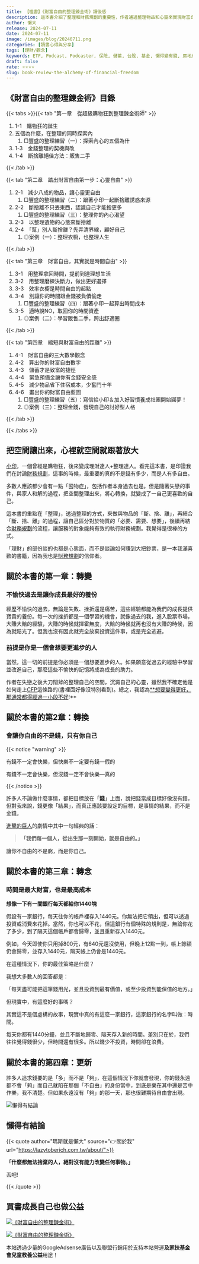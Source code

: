 ```yaml
---
title: 【嗑書】《財富自由的整理鍊金術》讀後感
description: 這本書介紹了整理和財務規劃的重要性，作者通過整理物品和心靈來實現財富自由。書中強調了金錢不是目標，而是結果，並提供了一些整理和理財的實踐方法。這本書著重於心態和自我成長，並強調時間是最重要的財富。
author: 懶大
release: 2024-07-11
date: 2024-07-11
image: /images/blog/20240711.png
categories: [讀書心得與分享]
tags: [理財/觀念]
keywords: ETF, Podcast, Podcaster, 保險, 儲蓄, 台股, 基金, 懶得變有錢, 房地產, 投資, 投資理財, 支出, 收入, 理財, 理財規劃, 瑪斯理財兩三事, 稅務, 總體經濟, 美股, 職涯心得, 股利收入, 複委託, 記帳, 讀書心得, 財務規劃, 財商, 貸款, 資產配置, 退休規劃, 開源節流
draft: false
rate: ⭐⭐⭐⭐
slug: book-review-the-alchemy-of-financial-freedom
---
```


## 《財富自由的整理鍊金術》目錄

{{< tabs >}}{{< tab "第一章　從超級購物狂到整理鍊金術師" >}}

1. 1-1　購物狂的誕生
2. 五個為什麼，在整理的同時探索內
    1. □豐盛的整理練習（一）：探索內心的五個為什
3. 1-3　金錢整理的契機與改
4. 1-4　斷捨離絕佳方法：販售二手

{{< /tab >}}

{{< tab "第二章　踏出財富自由第一步：心靈自由" >}}

1. 2-1　減少八成的物品，讓心靈更自由
    1. □豐盛的整理練習（二）：跟著小印一起斷捨離誘惑來源　
2. 2-2　斷捨離不只丟東西，認識自己才能捨更多
    1. □豐盛的整理練習（三）：整理你的內心渴望　
3. 2-3　以整理遺物的心態來斷捨離
4. 2-4　「幫」別人斷捨離？先弄清界線，顧好自己
    1. ◎案例（一）：整理衣櫥，也整理人生

{{< /tab >}}

{{< tab "第三章　財富自由，其實就是時間自由" >}}

1. 3-1　用整理拿回時間，提前到達理想生活
2. 3-2　用整理磨練決斷力，做出更好選擇
3. 3-3　效率衣櫥是時間自由的起點
4. 3-4　別讓你的時間跟金錢被負債偷走
    1. □豐盛的整理練習（四）：跟著小印一起算出時間成本
5. 3-5　適時說NO，取回你的時間資產
    1. ◎案例（二）：學習販售二手，跨出舒適圈

{{< /tab >}}

{{< tab "第四章　縮短與財富自由的距離" >}}

1. 4-1　財富自由的三大數學觀念
2. 4-2　算出你的財富自由數字
3. 4-3　儲蓄才是致富的捷徑
4. 4-4　緊急預備金讓你有金錢安全感
5. 4-5　減少物品省下住宿成本，少奮鬥十年
6. 4-6　畫出你的財富自由藍圖　　
    1. □豐盛的整理練習（五）：寫信給小印＆加入好習慣養成社團開始圓夢！
    2. ◎案例（三）：整理金錢，發現自己的討好型人格

{{< /tab >}}

{{< /tabs >}}

## 把空間讓出來，心裡就空間就跟著放大

[小印](https://life-alchemy05.com/)，一個曾經是購物狂，後來變成理財達人+整理達人。看完這本書，是印證我們在討論[財務規劃](https://lazytoberich.com.tw/categories/%E8%B2%A1%E5%8B%99%E8%A6%8F%E5%8A%83%E8%88%87%E5%BF%83%E6%85%8B/)，這事的時候，最重要的真的不是錢有多少，而是人有多自由。

多數人應該都少會有一點「囤物症」，包括作者本身過去也是。但是隨著失戀的事件，與家人和解的過程，把空間整理出來，將心轉換，就變成了一自己更喜歡的自己。

這本書的重點在「整理」，透過整理的方式，來做與物品的「斷、捨、離」，再結合「斷、捨、離」的過程，讓自己區分對於物質的「必要、需要、想要」，後續再結合[財務規劃](https://lazytoberich.com.tw/categories/%E8%B2%A1%E5%8B%99%E8%A6%8F%E5%8A%83%E8%88%87%E5%BF%83%E6%85%8B/)的流程，讓服務的對象能夠有效的執行財務規劃。我覺得是很棒的方式。

「理財」的部份談的也都是心態面，而不是談論如何賺到大把鈔票，是一本我滿喜歡的書籍，因為我也是[財務規劃](https://lazytoberich.com.tw/categories/%E8%B2%A1%E5%8B%99%E8%A6%8F%E5%8A%83%E8%88%87%E5%BF%83%E6%85%8B/)的信仰者。

## 關於本書的第一章：轉變

### 不愉快過去是讓你成長最好的養份

經歷不愉快的過去，無論是失敗、挫折還是痛苦，這些經驗都能為我們的成長提供寶貴的養份。每一次的挫折都是一個學習的機會，就像過去的我，進入股票市場，大賺大賠的經驗，大賺的時候就揮霍無度，大賠的時候就再也沒有大賺的時候，因為就賠光了。但我也沒有因此就完全放棄投資這件事，或是完全逃避。

### 前提是你是一個會想要更進步的人

當然，這一切的前提是你必須是一個想要進步的人。如果願意從過去的經驗中學習並改進自己，那麼這些不愉快的記憶將成為成長的助力。

作者在失戀之後大刀闊斧的整理自己的空間，沉澱自己的心靈，雖然我不確定他是如何走上[CFP](https://www.fpat.org.tw/)這條路的(書裡面好像沒特別看到)。總之，我認為[**想要變得更好，那通常都得經過一小段不好](https://lazytoberich.com.tw/blog/life-to-become-better-usually-requires-going-through-a-period-of-hardship/)!**

## 關於本書的第2章：轉換

### 會讓你自由的不是錢，只有你自己

{{< notice "warning" >}}

有錢不一定會快樂，但快樂不一定要有錢—假的

有錢不一定會快樂，但沒錢一定不會快樂—真的

{{< /notice >}}

許多人不論做什麼事情，都把目標放在「**錢**」上面，說把錢當成目標好像沒有錯，但對我來說，錢更像「結果」，而真正應該要設定的目標，是事情的結果，而不是金錢。

[進擊的巨人](https://zh.wikipedia.org/zh-tw/%E9%80%B2%E6%93%8A%E7%9A%84%E5%B7%A8%E4%BA%BA)的劇情中其中一句經典的話：

> **「我們每一個人，從出生那一刻開始，就是自由的。」**
> 

讓你不自由的不是窮，而是你自己。

## 關於本書的第三章：轉念

### 時間是最大財富，也是最高成本

**想像一下有一間銀行每天都給你1440塊**

假設有一家銀行，每天往你的帳戶裡存入1440元。你無法把它領出，但可以透過投資或消費來花掉。當然，你也可以不花，但這銀行有個特殊的規則是，無論你花了多少，到了隔天這個帳戶都會歸零，並且重新存入1440元。

例如，今天即使你只用掉800元，有640元還沒使用，但晚上12點一到，帳上餘額仍會歸零，並存入1440元，隔天帳上仍會是1440元。

在這種情況下，你的最佳策略是什麼？

我想大多數人的回答都是：

「每天盡可能把這筆錢用光，並且投資到最有價值，或至少投資到能保值的地方。」

但現實中，有這麼好的事嗎？

其實這不是個虛構的故事，現實中真的有這麼一家銀行，這家銀行的名字叫做：時間。

每天你都有1440分鐘，並且不斷地歸零、隔天存入新的時間。差別只在於，我們往往覺得錢很少，但時間還有很多。所以錢少不投資，時間卻在浪費。

## 關於本書的第四章：更新

許多人追求錢要的是「多」而不是「夠」，在這個情況下你就會發現，你的錢永遠都不會「夠」而自己就陷在那個「不自由」的身份當中，到底是樂在其中還是苦中作樂，我不清楚。但如果永遠沒有「夠」的那一天，那也很難期待自由會出現。

![懶得有結論](/images/blog/lazytobeconclude.svg)

## 懶得有結論

{{< quote author="瑪斯就是懶大" source="👉關於我" url="https://lazytoberich.com.tw/about/">}}

**「什麼都無法捨棄的人，絕對沒有能力改變任何事物。」**

丟吧!

{{< /quote >}}

## 買書成長自己也做公益

[![《財富自由的整理鍊金術》](/images/blog/books.png)
](https://www.books.com.tw/exep/assp.php/shamangels/products/0010919750?utm_source=shamangels&utm_medium=ap-books&utm_content=recommend&utm_campaign=ap-202407)

[![《財富自由的整理鍊金術》](/images/blog/momobooks.png)
](https://www.momoshop.com.tw/goods/GoodsDetail.jsp?i_code=9923534&Area=search&mdiv=403&oid=0_1&cid=index&kw=%E8%B2%A1%E5%AF%8C%E8%87%AA%E7%94%B1%E7%9A%84%E6%95%B4%E7%90%86%E9%8D%8A%E9%87%91%E8%A1%93&memid=6000021729&cid=apuad&oid=1&osm=league)

本站透過少量的GoogleAdsense廣告以及聯盟行銷用於支持本站營運**及家扶基金會兒童教養公益**用途！
